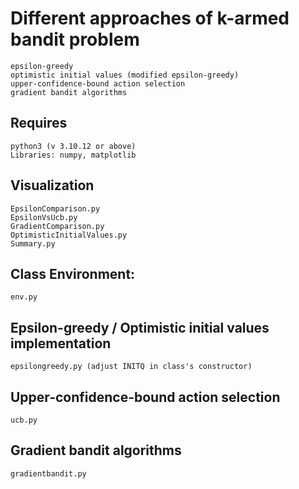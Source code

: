 # Different approaches of k-armed bandit problem
    epsilon-greedy
    optimistic initial values (modified epsilon-greedy)
    upper-confidence-bound action selection
    gradient bandit algorithms

## Requires
    python3 (v 3.10.12 or above)
    Libraries: numpy, matplotlib

## Visualization
    EpsilonComparison.py
    EpsilonVsUcb.py
    GradientComparison.py
    OptimisticInitialValues.py
    Summary.py

## Class Environment:
    env.py

## Epsilon-greedy / Optimistic initial values implementation
    epsilongreedy.py (adjust INITQ in class's constructor)

## Upper-confidence-bound action selection
    ucb.py

## Gradient bandit algorithms
    gradientbandit.py

